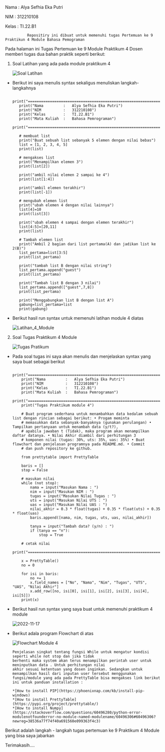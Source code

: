 Nama    : Alya Sefhia Eka Putri

NIM     : 312210108

Kelas   : TI.22.B1

              Repositiry ini dibuat untuk memenuhi tugas Pertemuan ke 9 Praktikun 4 Module Bahasa Pemograman

Pada halaman ini Tugas Pertemuan ke 9 Module Praktikum 4 Dosen memberi tugas dua bahan praktik seperti berikut:

1.  Soal Latihan yang ada pada module praktikum 4

    ![Soal Latihan](https://user-images.githubusercontent.com/115520278/202364645-e28a4e2d-7127-45c4-beb4-fe249bbef760.png)
    
 - Berikut ini saya menulis syntax sekaligus menuliskan langkah-langkahnya 
 
          print("===================================================================")
          print("Nama         :   Alya Sefhia Eka Putri")
          print("NIM          :   312210108")
          print("Kelas        :   TI.22.B1")
          print("Mata Kuliah  :   Bahasa Pemrograman")
          print("===================================================================")

          # membuat list
          print("Buat sebuah list sebanyak 5 elemen dengan nilai bebas")
          list = [1, 2, 3, 4, 5]
          print(list)

          # mengakses list
          print("Menampilkan elemen 3")
          print(list[2])

          print("ambil nilai elemen 2 sampai ke 4")
          print(list[1:4])

          print("ambil elemen terakhir")
          print(list[-1])

          # mengubah elemen list
          print("ubah elemen 4 dengan nilai lainnya")
          list[4]=10
          print(list[3])

          print("ubah elemen 4 sampai dengan elemen terakhir")
          list[4:5]=[20,11]
          print(list)

          # Tambah elemen list
          print("Ambil 2 bagian dari list pertama(A) dan jadikan list ke 2(B)")
          list_pertama=list[3:5]
          print(list_pertama)

          print("tambah list B dengan nilai string")
          list_pertama.append("guest")
          print(list_pertama)

          print("Tambah list B dengan 3 nilai")
          list_pertama.append(["guest",7,8])
          print(list_pertama)

          print("Menggabungkan list B dengan list A")
          gabung=list_pertama+list
          print(gabung)

- Berikut hasil run syntax untuk memenuhi latihan module 4 diatas 

  ![Latihan_4_Module](https://user-images.githubusercontent.com/115520278/202365573-a99ad186-089f-4b37-bf87-75be71e3066f.PNG)
  
2.  Soal Tugas Praktikum 4 Module 

    ![Tugas Pratikum](https://user-images.githubusercontent.com/115520278/202365940-26bfdf4b-58c2-4e92-b7c2-4d60e6ca5965.png)
    
- Pada soal tugas ini saya akan menulis dan menjelaskan syntax yang saya buat sebagai berikut

          print("===================================================================")
          print("Nama         :   Alya Sefhia Eka Putri")
          print("NIM          :   312210108")
          print("Kelas        :   TI.22.B1")
          print("Mata Kuliah  :   Bahasa Pemrograman")
          print("===================================================================")
          print("Tugas Praktikum module 4")

          # Buat program sederhana untuk menambahkan data kedalam sebuah list dengan rincian sebagai berikut: • Progam meminta
          # memasukkan data sebanyak-banyaknya (gunakan perulangan) • Tampilkan pertanyaan untuk menambah data (y/t?),
          # apabila jawaban t (Tidak), maka program akan menampilkan daftar datanya. • Nilai Akhir diambil dari perhitungan 3
          # komponen nilai (tugas: 30%, uts: 35%, uas: 35%) • Buat flowchart dan penjelasan programnya pada README.md. • Commit
          # dan push repository ke github.

          from prettytable import PrettyTable 

          baris = []
          stop = False

          # masukan nilai
          while (not stop):
              nama = input("Masukan Nama : ")
              nim = input("Masukan NIM : ")
              tugas = input("Masukan Nilai Tugas : ")
              uts = input("Masukan Nilai UTS : ")
              uas = input("Masukan Nilai UAS : ")
              nilai_akhir = 0.3 * float(tugas) + 0.35 * float(uts) + 0.35 * float(uas)
              baris.append([nama, nim, tugas, uts, uas, nilai_akhir])

              tanya = input("Tambah data? (y/n) : ")
              if (tanya == "n"):
                  stop = True

          # cetak nilai
          print("===================================================================")

          x = PrettyTable()
          no = 0

          for isi in baris:
              no += 1
              x.field_names = ["No", "Nama", "Nim", "Tugas", "UTS", "UAS", "Nilai Akhir"]
              x.add_row([no, isi[0], isi[1], isi[2], isi[3], isi[4], isi[5]])
          print(x)
          
- Berikut hasil run syntax yang saya buat untuk memenuhi praktikum 4 module  

  ![2022-11-17](https://user-images.githubusercontent.com/115520278/202366520-014b7683-871d-43a7-b8de-f4675871d79c.png)
  
- Berikut adala program Flowchart di atas

  ![Flowchart Module 4](https://user-images.githubusercontent.com/115520278/202366810-4f487501-1501-465e-b9b4-d49600f16959.png)
  
      Penjelasan singkat tentang fungsi While untuk mengatur kondisi seperti while not stop dan jika tidak
      berhenti maka system akan terus menampilkan perintah user untuk meninputkan data . Untuk perhitungan nilai
      akhir sesuai ketentuan yang dosen inginkan. Sedangkan untuk menampilkan hasil dari inputan user tersebut menggunakan fungsi/module yang ada pada PrettyTable bisa mengakses link berikut ini untuk panduan installation :

      *[How to install PIP](https://phoenixnap.com/kb/install-pip-windows)
      *[How to install PrettyTable](https://pypi.org/project/prettytable/)
      *[How to install Numpy](https://stackoverflow.com/questions/60496280/python-error-modulenotfounderror-no-module-named-modulename/60496306#60496306?newreg=38536a77f74f40a691560e099363f4c3)
      
Berikut adalah langkah - langkah tugas pertemuan ke 9 Praktikum 4 Module yang bisa saya jabarkan

Terimakasih....
